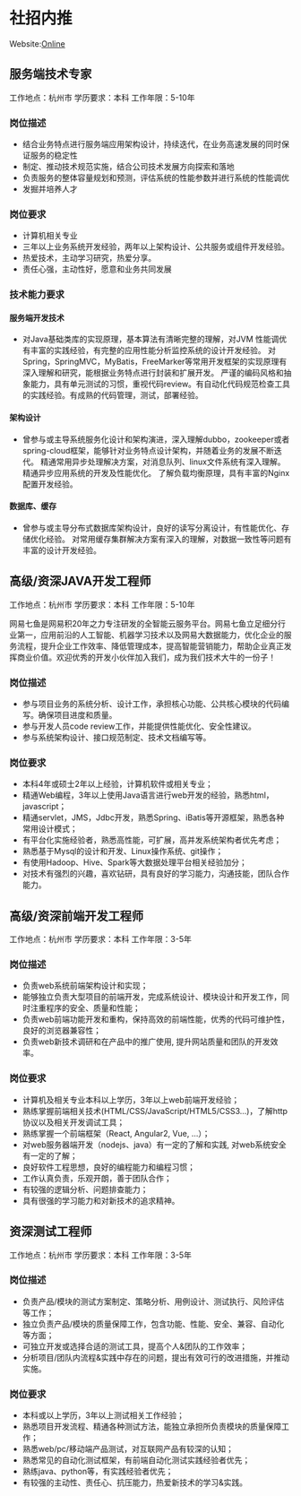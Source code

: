 # 社招内推

Website:[Online](https://eynol.github.io/2018-recruit/)

## 服务端技术专家

工作地点：杭州市
学历要求：本科
工作年限：5-10年

### 岗位描述

- 结合业务特点进行服务端应用架构设计，持续迭代，在业务高速发展的同时保证服务的稳定性
- 制定、推动技术规范实施，结合公司技术发展方向探索和落地
- 负责服务的整体容量规划和预测，评估系统的性能参数并进行系统的性能调优
- 发掘并培养人才

### 岗位要求

- 计算机相关专业
- 三年以上业务系统开发经验，两年以上架构设计、公共服务或组件开发经验。
- 热爱技术，主动学习研究，热爱分享。
- 责任心强，主动性好，愿意和业务共同发展

### 技术能力要求

#### 服务端开发技术

- 对Java基础类库的实现原理，基本算法有清晰完整的理解，对JVM 性能调优有丰富的实践经验，有完整的应用性能分析监控系统的设计开发经验。 对Spring，SpringMVC，MyBatis，FreeMarker等常用开发框架的实现原理有深入理解和研究，能根据业务特点进行封装和扩展开发。 严谨的编码风格和抽象能力，具有单元测试的习惯，重视代码review。有自动化代码规范检查工具的实践经验。有成熟的代码管理，测试，部署经验。

#### 架构设计

- 曾参与或主导系统服务化设计和架构演进，深入理解dubbo，zookeeper或者spring-cloud框架，能够针对业务特点设计架构，并随着业务的发展不断迭代。 精通常用异步处理解决方案，对消息队列、linux文件系统有深入理解。精通异步应用系统的开发及性能优化。 了解负载均衡原理，具有丰富的Nginx配置开发经验。

#### 数据库、缓存

- 曾参与或主导分布式数据库架构设计，良好的读写分离设计，有性能优化、存储优化经验。 对常用缓存集群解决方案有深入的理解，对数据一致性等问题有丰富的设计开发经验。

## 高级/资深JAVA开发工程师

工作地点：杭州市
学历要求：本科
工作年限：5-10年

网易七鱼是网易积20年之力专注研发的全智能云服务平台。网易七鱼立足细分行业第一，应用前沿的人工智能、机器学习技术以及网易大数据能力，优化企业的服务流程，提升企业工作效率、降低管理成本，提高智能营销能力，帮助企业真正发挥商业价值。欢迎优秀的开发小伙伴加入我们，成为我们技术大牛的一份子！

### 岗位描述

- 参与项目业务的系统分析、设计工作，承担核心功能、公共核心模块的代码编写。确保项目进度和质量。
- 参与开发人员code review工作，并能提供性能优化、安全性建议。
- 参与系统架构设计、接口规范制定、技术文档编写等。

### 岗位要求

- 本科4年或硕士2年以上经验，计算机软件或相关专业；
- 精通Web编程，3年以上使用Java语言进行web开发的经验，熟悉html，javascript；
- 精通servlet，JMS，Jdbc开发，熟悉Spring、iBatis等开源框架，熟悉各种常用设计模式；
- 有平台化实施经验者，熟悉高性能，可扩展，高并发系统架构者优先考虑；
- 熟悉基于Mysql的设计和开发、Linux操作系统、git操作；
- 有使用Hadoop、Hive、Spark等大数据处理平台相关经验加分；
- 对技术有强烈的兴趣，喜欢钻研，具有良好的学习能力，沟通技能，团队合作能力。

## 高级/资深前端开发工程师

工作地点：杭州市
学历要求：本科
工作年限：3-5年

### 岗位描述

- 负责web系统前端架构设计和实现；
- 能够独立负责大型项目的前端开发，完成系统设计、模块设计和开发工作，同时注重程序的安全、质量和性能；
- 负责web前端功能开发和重构，保持高效的前端性能，优秀的代码可维护性，良好的浏览器兼容性；
- 负责web新技术调研和在产品中的推广使用, 提升网站质量和团队的开发效率。

### 岗位要求

- 计算机及相关专业本科以上学历，3年以上web前端开发经验；
- 熟练掌握前端相关技术(HTML/CSS/JavaScript/HTML5/CSS3...)，了解http协议以及相关开发调试工具；
- 熟练掌握一个前端框架（React, Angular2, Vue, …）；
- 对web服务器端开发（nodejs、java）有一定的了解和实践, 对web系统安全有一定的了解；
- 良好软件工程思想，良好的编程能力和编程习惯；
- 工作认真负责，乐观开朗，善于团队合作；
- 有较强的逻辑分析、问题排查能力；
- 具有很强的学习能力和对新技术的追求精神。

## 资深测试工程师

工作地点：杭州市
学历要求：本科
工作年限：3-5年

### 岗位描述

- 负责产品/模块的测试方案制定、策略分析、用例设计、测试执行、风险评估等工作；
- 独立负责产品/模块的质量保障工作，包含功能、性能、安全、兼容、自动化等方面；
- 可独立开发或选择合适的测试工具，提高个人&团队的工作效率；
- 分析项目/团队内流程&实践中存在的问题，提出有效可行的改进措施，并推动实施。

### 岗位要求

- 本科或以上学历，3年以上测试相关工作经验；
- 熟悉项目开发流程、精通各种测试方法，能独立承担所负责模块的质量保障工作；
- 熟悉web/pc/移动端产品测试，对互联网产品有较深的认知；
- 熟悉常见的自动化测试框架，有前端自动化测试实践经验者优先；
- 熟练java、python等，有实践经验者优先；
- 有较强的主动性、责任心、抗压能力，热爱新技术的学习&实践。